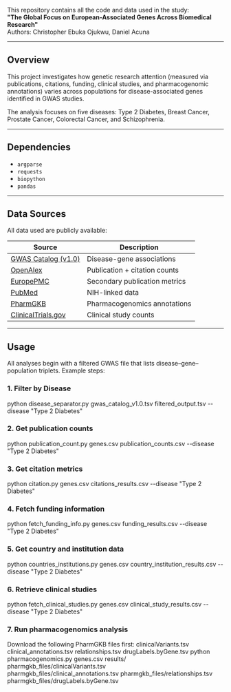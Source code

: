 This repository contains all the code and data used in the study:  
**"The Global Focus on European-Associated Genes Across Biomedical Research"**  
Authors: Christopher Ebuka Ojukwu, Daniel Acuna

---

## Overview

This project investigates how genetic research attention (measured via publications, citations, funding, clinical studies, and pharmacogenomic annotations) varies across populations for disease-associated genes identified in GWAS studies.

The analysis focuses on five diseases: Type 2 Diabetes, Breast Cancer, Prostate Cancer, Colorectal Cancer, and Schizophrenia.

---

## Dependencies

- `argparse`
- `requests`
- `biopython`
- `pandas`

---

## Data Sources

All data used are publicly available:

| Source | Description |
|--------|-------------|
| [GWAS Catalog (v1.0)](https://www.ebi.ac.uk/gwas/docs/file-downloads) | Disease-gene associations |
| [OpenAlex](https://api.openalex.org/works) | Publication + citation counts |
| [EuropePMC](https://europepmc.org/RestfulWebService) | Secondary publication metrics |
| [PubMed](https://pubmed.ncbi.nlm.nih.gov) | NIH-linked data |
| [PharmGKB](https://www.pharmgkb.org/downloads) | Pharmacogenomics annotations |
| [ClinicalTrials.gov](https://clinicaltrials.gov/data-api/api) | Clinical study counts |

---

## Usage

All analyses begin with a filtered GWAS file that lists disease–gene–population triplets. Example steps:

### 1. **Filter by Disease**
python disease_separator.py gwas_catalog_v1.0.tsv filtered_output.tsv --disease "Type 2 Diabetes"
### 2. **Get publication counts**
python publication_count.py genes.csv publication_counts.csv --disease "Type 2 Diabetes"
### 3. **Get citation metrics**
python citation.py genes.csv citations_results.csv --disease "Type 2 Diabetes"
### 4. **Fetch funding information**
python fetch_funding_info.py genes.csv funding_results.csv --disease "Type 2 Diabetes"
### 5. **Get country and institution data**
python countries_institutions.py genes.csv country_institution_results.csv --disease "Type 2 Diabetes"
### 6. **Retrieve clinical studies**
python fetch_clinical_studies.py genes.csv clinical_study_results.csv --disease "Type 2 Diabetes"
### 7. **Run pharmacogenomics analysis**
Download the following PharmGKB files first:
clinicalVariants.tsv
clinical_annotations.tsv
relationships.tsv
drugLabels.byGene.tsv
python pharmacogenomics.py genes.csv results/ pharmgkb_files/clinicalVariants.tsv \
pharmgkb_files/clinical_annotations.tsv pharmgkb_files/relationships.tsv \
pharmgkb_files/drugLabels.byGene.tsv
